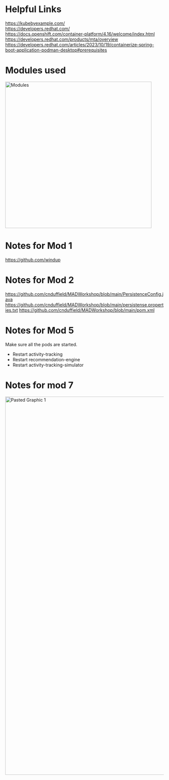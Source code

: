 # Helpful Links
https://kubebyexample.com/ <br>
https://developers.redhat.com/ <br>
https://docs.openshift.com/container-platform/4.16/welcome/index.html <br>
https://developers.redhat.com/products/mta/overview <br>
https://developers.redhat.com/articles/2023/10/19/containerize-spring-boot-application-podman-desktop#prerequisites

# Modules used
<img width="465" alt="Modules" src="https://github.com/cnduffield/MADWorkshop/assets/16171877/0069b6ed-4504-46db-b92b-006988b553dc">

# Notes for Mod 1
https://github.com/windup

# Notes for Mod 2
https://github.com/cnduffield/MADWorkshop/blob/main/PersistenceConfig.java
https://github.com/cnduffield/MADWorkshop/blob/main/persistense.properties.txt
https://github.com/cnduffield/MADWorkshop/blob/main/pom.xml

# Notes for Mod 5
Make sure all the pods are started. 
* Restart  activity-tracking
* Restart  recommendation-engine
* Restart  activity-tracking-simulator

# Notes for mod 7
<img width="1201" alt="Pasted Graphic 1" src="https://github.com/cnduffield/MADWorkshop/assets/16171877/75a794a9-93f7-4a02-94c6-f69342347943">

